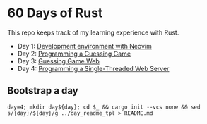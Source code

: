 # 60 Days of Rust

This repo keeps track of my learning experience with Rust.

- Day 1: [Development environment with Neovim](./day1/)
- Day 2: [Programming a Guessing Game](./day2/)
- Day 3: [Guessing Game Web](./day3/)
- Day 4: [Programming a Single-Threaded Web Server](./day4/)


## Bootstrap a day

```shell
day=4; mkdir day${day}; cd $_ && cargo init --vcs none && sed s/{day}/${day}/g ../day_readme_tpl > README.md
```


